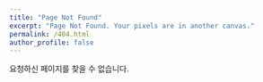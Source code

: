 ```yaml
---
title: "Page Not Found"
excerpt: "Page Not Found. Your pixels are in another canvas."
permalink: /404.html
author_profile: false
---
```


요청하신 페이지를 찾을 수 없습니다.

<script>
  var GOOG_FIXURL_LANG = 'en';
  var GOOG_FIXURL_SITE = 'https://craftyworks.github.io'
</script>
<script src="https://linkhelp.clients.google.com/tbproxy/lh/wm/fixurl.js">
</script>